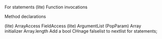 For statements
(lite) Function invocations
<!-- Expressions -->
Method declarations
<!-- Quadruples -->
(lite) ArrayAccess
FieldAccess
(lite) ArgumentList (PopParam)
Array initializer
Array.length
Add a bool
CHnage falselist to nextlist for statements;